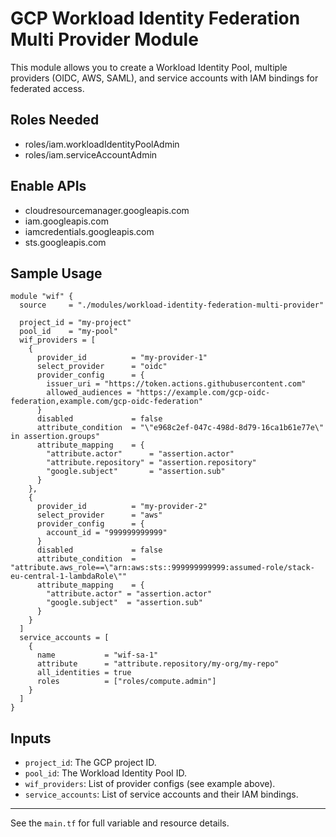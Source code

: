 # GCP Workload Identity Federation Multi Provider Module

This module allows you to create a Workload Identity Pool, multiple providers (OIDC, AWS, SAML), and service accounts with IAM bindings for federated access.

## Roles Needed
- roles/iam.workloadIdentityPoolAdmin
- roles/iam.serviceAccountAdmin

## Enable APIs
- cloudresourcemanager.googleapis.com
- iam.googleapis.com
- iamcredentials.googleapis.com
- sts.googleapis.com

## Sample Usage

```hcl
module "wif" {
  source     = "./modules/workload-identity-federation-multi-provider"

  project_id = "my-project"
  pool_id    = "my-pool"
  wif_providers = [
    {
      provider_id          = "my-provider-1"
      select_provider      = "oidc"
      provider_config      = {
        issuer_uri = "https://token.actions.githubusercontent.com"
        allowed_audiences = "https://example.com/gcp-oidc-federation,example.com/gcp-oidc-federation"
      }
      disabled             = false
      attribute_condition  = "\"e968c2ef-047c-498d-8d79-16ca1b61e77e\" in assertion.groups"
      attribute_mapping    = {
        "attribute.actor"      = "assertion.actor"
        "attribute.repository" = "assertion.repository"
        "google.subject"       = "assertion.sub"
      }
    },
    {
      provider_id          = "my-provider-2"
      select_provider      = "aws"
      provider_config      = {
        account_id = "999999999999"
      }
      disabled             = false
      attribute_condition  = "attribute.aws_role==\"arn:aws:sts::999999999999:assumed-role/stack-eu-central-1-lambdaRole\""
      attribute_mapping    = {
        "attribute.actor" = "assertion.actor"
        "google.subject"  = "assertion.sub"
      }
    }
  ]
  service_accounts = [
    {
      name           = "wif-sa-1"
      attribute      = "attribute.repository/my-org/my-repo"
      all_identities = true
      roles          = ["roles/compute.admin"]
    }
  ]
}
```

## Inputs
- `project_id`: The GCP project ID.
- `pool_id`: The Workload Identity Pool ID.
- `wif_providers`: List of provider configs (see example above).
- `service_accounts`: List of service accounts and their IAM bindings.

---

See the `main.tf` for full variable and resource details.
